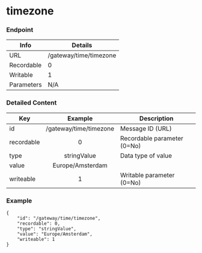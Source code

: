 # timezone



### Endpoint

| Info  | Details |
| ------------- | ------------- |
| URL   | /gateway/time/timezone   |
| Recordable   | 0   |
| Writable   | 1   |
| Parameters  | N/A  |

### Detailed Content

|  Key  | Example | Description |
| ------------- | :------: | ------------------------------ |
|  id | /gateway/time/timezone | Message ID (URL) |
|  recordable | 0 | Recordable parameter (0=No) |
|  type | stringValue | Data type of value |
|  value | Europe/Amsterdam |  |
|  writeable | 1 | Writable parameter (0=No) |



### Example
```
{
    "id": "/gateway/time/timezone",
    "recordable": 0,
    "type": "stringValue",
    "value": "Europe/Amsterdam",
    "writeable": 1
}
```
